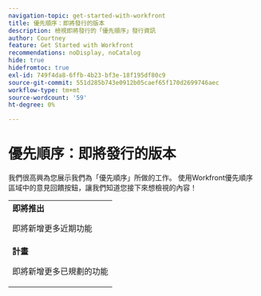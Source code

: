 ```yaml
---
navigation-topic: get-started-with-workfront
title: 優先順序：即將發行的版本
description: 檢視即將發行的「優先順序」發行資訊
author: Courtney
feature: Get Started with Workfront
recommendations: noDisplay, noCatalog
hide: true
hidefromtoc: true
exl-id: 749f4da8-6ffb-4b23-bf3e-18f195df80c9
source-git-commit: 551d285b743e0912b05caef65f170d2699746aec
workflow-type: tm+mt
source-wordcount: '59'
ht-degree: 0%

---
```


# 優先順序：即將發行的版本

我們很高興為您展示我們為「優先順序」所做的工作。 使用Workfront優先順序區域中的意見回饋按鈕，讓我們知道您接下來想檢視的內容！

<table>
  <tr>
    <td><strong>即將推出</strong>
   <p>即將新增更多近期功能</p>
    </td>
  </tr>
  <tr>
    <td><strong>計畫</strong>
<p>即將新增更多已規劃的功能</p>
    </td>
  </tr>
</table>
